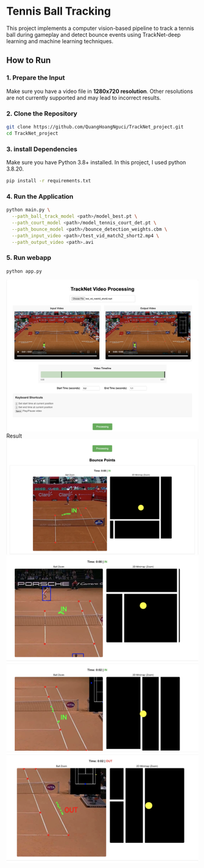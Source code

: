 # Tennis Ball Tracking 

This project implements a computer vision-based pipeline to track a tennis ball during gameplay and detect bounce events using TrackNet-deep learning and machine learning techniques.

## How to Run

### 1. Prepare the Input
Make sure you have a video file in **1280x720 resolution**. Other resolutions are not currently supported and may lead to incorrect results.

### 2. Clone the Repository
```bash
git clone https://github.com/QuangHoangNguci/TrackNet_project.git
cd TrackNet_project
```
### 3. install Dependencies
Make sure you have Python 3.8+ installed. In this project, I used python 3.8.20.
```bash
pip install -r requirements.txt
```
### 4. Run the Application
```bash
python main.py \
  --path_ball_track_model <path>/model_best.pt \
  --path_court_model <path>/model_tennis_court_det.pt \
  --path_bounce_model <path>/bounce_detection_weights.cbm \
  --path_input_video <path>/test_vid_match2_short2.mp4 \
  --path_output_video <path>.avi
```

### 5. Run webapp
```bash
python app.py
```
![Alt text](./images_result/result1.png)
Result
![Alt text](./images_result/result2.png)
![Alt text](./images_result/result_in.png)
![Alt text](./images_result/result_out.png)